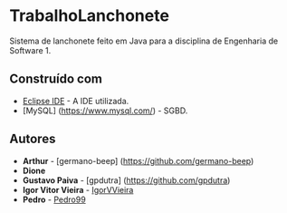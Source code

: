# TrabalhoLanchonete
Sistema de lanchonete feito em Java para a disciplina de Engenharia de Software 1.

## Construído com
* [Eclipse IDE](https://www.eclipse.org/) - A IDE utilizada.
* [MySQL] (https://www.mysql.com/) - SGBD.

## Autores
* **Arthur** - [germano-beep] (https://github.com/germano-beep)
* **Dione** 
* **Gustavo Paiva** - [gpdutra] (https://github.com/gpdutra)
* **Igor Vitor Vieira** - [IgorVVieira](https://github.com/IgorVViera)
* **Pedro** - [Pedro99](https://github.com/Predo99)
